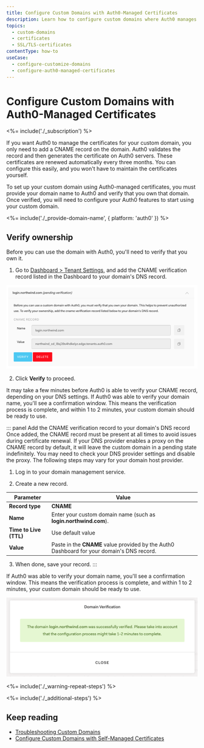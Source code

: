 ```yaml
---
title: Configure Custom Domains with Auth0-Managed Certificates
description: Learn how to configure custom domains where Auth0 manages the SSL/TLS certificates. 
topics:
  - custom-domains
  - certificates
  - SSL/TLS-certificates
contentType: how-to
useCase: 
  - configure-customize-domains
  - configure-auth0-managed-certificates
---
```


# Configure Custom Domains with Auth0-Managed Certificates

<%= include('./_subscription') %>

If you want Auth0 to manage the certificates for your custom domain, you only need to add a CNAME record on the domain. Auth0 validates the record and then generates the certificate on Auth0 servers. These certificates are renewed automatically every three months. You can configure this easily, and you won't have to maintain the certificates yourself.

To set up your custom domain using Auth0-managed certificates, you must provide your domain name to Auth0 and verify that you own that domain. Once verified, you will need to configure your Auth0 features to start using your custom domain.

<%= include('./_provide-domain-name', { platform: 'auth0' }) %>

## Verify ownership

Before you can use the domain with Auth0, you'll need to verify that you own it.

1. Go to [Dashboard > Tenant Settings](${manage_url}/#/tenant), and add the CNAME verification record listed in the Dashboard to your domain's DNS record.

  ![DSN Record](/media/articles/custom-domains/auth0-managed.png)

2. Click **Verify** to proceed.

  It may take a few minutes before Auth0 is able to verify your CNAME record, depending on your DNS settings. If Auth0 was able to verify your domain name, you'll see a confirmation window. This means the verification process is complete, and within 1 to 2 minutes, your custom domain should be ready to use.

::: panel Add the CNAME verification record to your domain's DNS record
Once added, the CNAME record must be present at all times to avoid issues during certificate renewal. If your DNS provider enables a proxy on the CNAME record by default, it will leave the custom domain in a pending state indefinitely. You may need to check your DNS provider settings and disable the proxy. The following steps may vary for your domain host provider.

1. Log in to your domain management service.

2. Create a new record.

  | Parameter | Value |
  | -- | -- |
  | **Record type** | **CNAME** |
  | **Name** | Enter your custom domain name (such as **login.northwind.com**). |
  | **Time to Live (TTL)** | Use default value |
  | **Value** | Paste in the **CNAME** value provided by the Auth0 Dashboard for your domain's DNS record. |

3. When done, save your record.
:::

If Auth0 was able to verify your domain name, you'll see a confirmation window. This means the verification process is complete, and within 1 to 2 minutes, your custom domain should be ready to use.

  ![Domain Verification](/media/articles/custom-domains/domain-verification.png)

<%= include('./_warning-repeat-steps') %>

<%= include('./_additional-steps') %>

## Keep reading

* [Troubleshooting Custom Domains](/custom-domains/troubleshoot)
* [Configure Custom Domains with Self-Managed Certificates](/custom-domains/self-managed-certificates)
